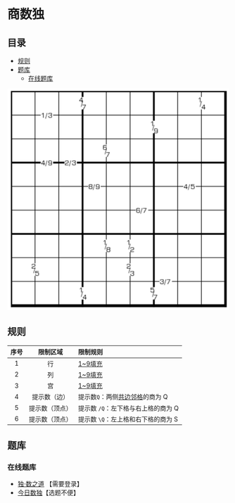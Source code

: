 # 商数独
<!-- START doctoc generated TOC please keep comment here to allow auto update -->
<!-- DON'T EDIT THIS SECTION, INSTEAD RE-RUN doctoc TO UPDATE -->
## 目录

- [规则](#%E8%A7%84%E5%88%99)
- [题库](#%E9%A2%98%E5%BA%93)
  - [在线题库](#%E5%9C%A8%E7%BA%BF%E9%A2%98%E5%BA%93)

<!-- END doctoc generated TOC please keep comment here to allow auto update -->

![题](../../../../images/sudoku/商数独.png)

## 规则

| 序号  |  限制区域   | 限制规则                  |
|:---:|:-------:|:----------------------|
|  1  |    行    | [1~9填充]               |
|  2  |    列    | [1~9填充]               |
|  3  |    宫    | [1~9填充]               |
|  4  | 提示数（边）  | 提示数`Q`：两侧[共边邻格]的商为 Q  |
|  5  | 提示数（顶点） | 提示数 `/Q`：左下格与右上格的商为 Q |
|  6  | 提示数（顶点） | 提示数 `\Q`：左上格和右下格的商为 S |

## 题库

### 在线题库

- [独·数之道](http://www.sudokufans.org.cn/lx/game.index.php?type=98) 【需要登录】
- [今日数独]【选题不便】

[1~9填充]: ../../../../rules.md#1to9填充

[共边邻格]: ../../../../rules.md#共边邻格

[今日数独]: https://cn.sudoku.today/g-quotients-sudoku/
